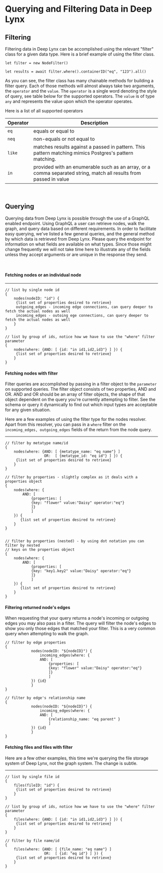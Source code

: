 # Querying and Filtering Data in Deep Lynx

## Filtering
Filtering data in Deep Lynx can be accomplished using the relevant "filter" class for a given data type. Here is a brief example of using the filter class.

```
let filter = new NodeFilter()

let results = await filter.where().containerID("eq", "123").all()
```

As you can see, the filter class has many chainable methods for building a filter query. Each of those methods will almost always take two arguments, the `operator` and the `value`. The `operator` is a single word denoting the style of query, see table below for the supported operators. The `value` is of type `any` and represents the value upon which the operator operates.

Here is a list of all supported operators

| Operator | Description|
| ------- | ------ |
| `eq` | equals or equal to|
| `neq` | non-equals or not equal to|
| `like` | matches results against a passed in pattern. This pattern matching mimics Postgres's pattern matching.
| `in` | provided with an enumerable such as an array, or a comma separated string, match all results from passed in value|

<br>

## Querying

Querying data from Deep Lynx is possible through the use of a GraphQL enabled endpoint. Using GraphQL a user can retrieve nodes, walk the graph, and query data based on different requirements. In order to facilitate easy querying, we've listed a few general queries, and the general method by which data is retrieved from Deep Lynx. Please query the endpoint for information on what fields are available on what types. Since those might change frequently we will not take time here to illustrate any of the fields unless they accept arguments or are unique in the response they send.

<br>

#### Fetching nodes or an individual node
______
```
// list by single node id
{
    nodes(nodeID: "id") {
     {list set of properties desired to retrieve} 
     outgoing_edges - incoming edge connections, can query deeper to fetch the actual nodes as well
     incoming_edges - outoing ege connections, can query deeper to fetch the actual nodes as well
    }
}

// list by group of ids, notice how we have to use the "where" filter parameter
{
    nodes(where: {AND: [ {id: "in id1,id2,id3"} ] }) {
     {list set of properties desired to retrieve} 
    }
}
```

#### Fetching nodes with filter
Filter queries are accomplished by passing in a filter object to the `parameter` on supported queries. The filter object consists of two properties, AND and OR. AND and OR should be an array of filter objects, the shape of that object dependent on the query you're currently attempting to filter. See the schema or query it dynamically to find out which input types are acceptable for any given situation.


Here are a few examples of using the filter type for the nodes resolver. Apart from this resolver, you can pass in a `where` filter on the `incoming_edges, outgoing_edges` fields of the return from the node query.
______
```
// filter by metatype name/id
{
    nodes(where: {AND: [ {metatype_name: "eq name"} ]
                  OR:  [ {metatype_id: "eq id"} ] }) {
     {list set of properties desired to retrieve} 
    }
}

// filter by properties - slightly complex as it deals with a properties object
{
    nodes(where: {
        AND: [
            {properties: [
            {key: "flower" value:"Daisy" operator:"eq"}
            ]}
            ]
    }) {
       {list set of properties desired to retrieve}
    }
}


// filter by properties (nested) - by using dot notation you can filter by nested
// keys on the properties object
{
    nodes(where: {
        AND: [
            {properties: [
            {key: "key1.key2" value:"Daisy" operator:"eq"}
            ]}
            ]
    }) {
       {list set of properties desired to retrieve}
    }
}
```

#### Filtering returned node's edges 
When requesting that your query returns a node's incoming or outgoing edges you may also pass in a filter. The query will filter the node's edges to show you only those edges that matched your filter. This is a very common query when attempting to walk the graph.


```
// filter by edge properties
{
            nodes(nodeID: "${nodeID}") {
                incoming_edges(where: {
                AND: [
                    {properties: [
                    {key: "flower" value:"Daisy" operator:"eq"}
                    ]}
                    ]
            }) {id}
            }
}

// filter by edge's relationship name
{
            nodes(nodeID: "${nodeID}") {
                incoming_edges(where: {
                AND: [
                    {relationship_name: "eq parent" }
                    ]
            }) {id}
            }
}
```


#### Fetching files and files with filter
Here are a few other examples, this time we're querying the file storage system of Deep Lynx, not the graph system. The change is subtle.


______
```
// list by single file id
{
    files(fileID: "id") {
     {list set of properties desired to retrieve} 
    }
}

// list by group of ids, notice how we have to use the "where" filter parameter
{
    files(where: {AND: [ {id: "in id1,id2,id3"} ] }) {
     {list set of properties desired to retrieve} 
    }
}

// filter by file name/id
{
    files(where: {AND: [ {file_name: "eq name"} ]
                  OR:  [ {id: "eq id"} ] }) {
     {list set of properties desired to retrieve} 
    }
}
```
